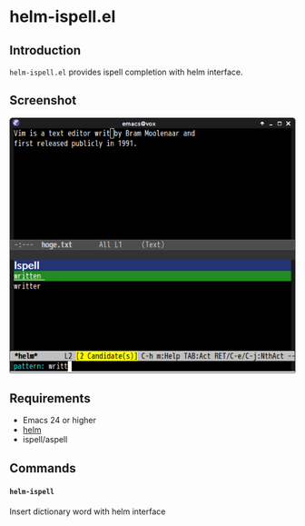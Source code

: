 # helm-ispell.el

## Introduction

`helm-ispell.el` provides ispell completion with helm interface.


## Screenshot

![helm-ispell](image/helm-ispell.png)


## Requirements

- Emacs 24 or higher
- [helm](https://github.com/emacs-helm/helm)
- ispell/aspell


## Commands

#### `helm-ispell`

Insert dictionary word with helm interface
